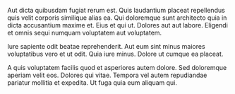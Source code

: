 Aut dicta quibusdam fugiat rerum est. Quis laudantium placeat repellendus quis velit corporis similique alias ea. Qui doloremque sunt architecto quia in dicta accusantium maxime et. Eius et qui ut. Dolores aut aut labore. Eligendi et omnis sequi numquam voluptatem aut voluptatem.
 Iure sapiente odit beatae reprehenderit. Aut eum sint minus maiores voluptatibus vero et ut odit. Quia iure minus. Dolore ut cumque ea placeat.
 A quis voluptatem facilis quod et asperiores autem dolore. Sed doloremque aperiam velit eos. Dolores qui vitae. Tempora vel autem repudiandae pariatur mollitia et expedita. Ut fuga quia eum aliquam qui.